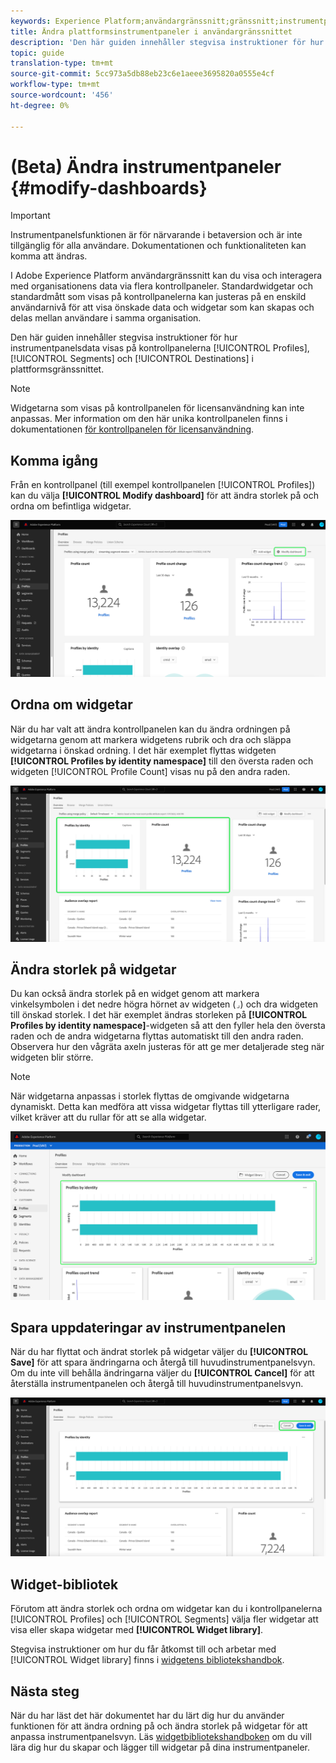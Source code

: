 ```yaml
---
keywords: Experience Platform;användargränssnitt;gränssnitt;instrumentpaneler;instrumentpanel;profiler;segment;mål;licensanvändning
title: Ändra plattformsinstrumentpaneler i användargränssnittet
description: 'Den här guiden innehåller stegvisa instruktioner för hur du anpassar hur organisationens Adobe Experience Platform-data visas på kontrollpaneler. '
topic: guide
translation-type: tm+mt
source-git-commit: 5cc973a5db88eb23c6e1aeee3695820a0555e4cf
workflow-type: tm+mt
source-wordcount: '456'
ht-degree: 0%

---
```



# (Beta) Ändra instrumentpaneler {#modify-dashboards}

>[!IMPORTANT]
>
>Instrumentpanelsfunktionen är för närvarande i betaversion och är inte tillgänglig för alla användare. Dokumentationen och funktionaliteten kan komma att ändras.

I Adobe Experience Platform användargränssnitt kan du visa och interagera med organisationens data via flera kontrollpaneler. Standardwidgetar och standardmått som visas på kontrollpanelerna kan justeras på en enskild användarnivå för att visa önskade data och widgetar som kan skapas och delas mellan användare i samma organisation.

Den här guiden innehåller stegvisa instruktioner för hur instrumentpanelsdata visas på kontrollpanelerna [!UICONTROL Profiles], [!UICONTROL Segments] och [!UICONTROL Destinations] i plattformsgränssnittet.

>[!NOTE]
>
>Widgetarna som visas på kontrollpanelen för licensanvändning kan inte anpassas. Mer information om den här unika kontrollpanelen finns i dokumentationen [för kontrollpanelen för licensanvändning](guides/license-usage.md).

## Komma igång

Från en kontrollpanel (till exempel kontrollpanelen [!UICONTROL Profiles]) kan du välja **[!UICONTROL Modify dashboard]** för att ändra storlek på och ordna om befintliga widgetar.

![](images/customization/modify-dashboard.png)

## Ordna om widgetar

När du har valt att ändra kontrollpanelen kan du ändra ordningen på widgetarna genom att markera widgetens rubrik och dra och släppa widgetarna i önskad ordning. I det här exemplet flyttas widgeten **[!UICONTROL Profiles by identity namespace]** till den översta raden och widgeten [!UICONTROL Profile Count] visas nu på den andra raden.

![](images/customization/move-widget.png)

## Ändra storlek på widgetar

Du kan också ändra storlek på en widget genom att markera vinkelsymbolen i det nedre högra hörnet av widgeten (`⌟`) och dra widgeten till önskad storlek. I det här exemplet ändras storleken på **[!UICONTROL Profiles by identity namespace]**-widgeten så att den fyller hela den översta raden och de andra widgetarna flyttas automatiskt till den andra raden. Observera hur den vågräta axeln justeras för att ge mer detaljerade steg när widgeten blir större.

>[!NOTE]
>
>När widgetarna anpassas i storlek flyttas de omgivande widgetarna dynamiskt. Detta kan medföra att vissa widgetar flyttas till ytterligare rader, vilket kräver att du rullar för att se alla widgetar.

![](images/customization/resize-widget.png)

## Spara uppdateringar av instrumentpanelen

När du har flyttat och ändrat storlek på widgetar väljer du **[!UICONTROL Save]** för att spara ändringarna och återgå till huvudinstrumentpanelsvyn. Om du inte vill behålla ändringarna väljer du **[!UICONTROL Cancel]** för att återställa instrumentpanelen och återgå till huvudinstrumentpanelsvyn.

![](images/customization/save-changes.png)

## Widget-bibliotek

Förutom att ändra storlek och ordna om widgetar kan du i kontrollpanelerna [!UICONTROL Profiles] och [!UICONTROL Segments] välja fler widgetar att visa eller skapa widgetar med **[!UICONTROL Widget library]**.

Stegvisa instruktioner om hur du får åtkomst till och arbetar med [!UICONTROL Widget library] finns i [widgetens bibliotekshandbok](widget-library.md).

## Nästa steg

När du har läst det här dokumentet har du lärt dig hur du använder funktionen för att ändra ordning på och ändra storlek på widgetar för att anpassa instrumentpanelsvyn. Läs [widgetbibliotekshandboken](widget-library.md) om du vill lära dig hur du skapar och lägger till widgetar på dina instrumentpaneler.